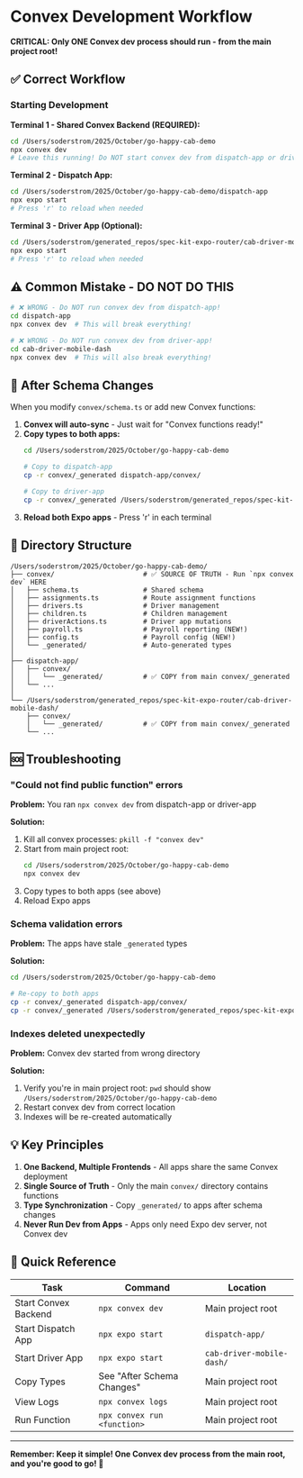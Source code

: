 # Convex Development Workflow

**CRITICAL: Only ONE Convex dev process should run - from the main project root!**

## ✅ Correct Workflow

### Starting Development

**Terminal 1 - Shared Convex Backend (REQUIRED):**
```bash
cd /Users/soderstrom/2025/October/go-happy-cab-demo
npx convex dev
# Leave this running! Do NOT start convex dev from dispatch-app or driver-app
```

**Terminal 2 - Dispatch App:**
```bash
cd /Users/soderstrom/2025/October/go-happy-cab-demo/dispatch-app
npx expo start
# Press 'r' to reload when needed
```

**Terminal 3 - Driver App (Optional):**
```bash
cd /Users/soderstrom/generated_repos/spec-kit-expo-router/cab-driver-mobile-dash
npx expo start
# Press 'r' to reload when needed
```

## ⚠️ Common Mistake - DO NOT DO THIS

```bash
# ❌ WRONG - Do NOT run convex dev from dispatch-app!
cd dispatch-app
npx convex dev  # This will break everything!

# ❌ WRONG - Do NOT run convex dev from driver-app!
cd cab-driver-mobile-dash
npx convex dev  # This will also break everything!
```

## 🔧 After Schema Changes

When you modify `convex/schema.ts` or add new Convex functions:

1. **Convex will auto-sync** - Just wait for "Convex functions ready!"
2. **Copy types to both apps:**
   ```bash
   cd /Users/soderstrom/2025/October/go-happy-cab-demo

   # Copy to dispatch-app
   cp -r convex/_generated dispatch-app/convex/

   # Copy to driver-app
   cp -r convex/_generated /Users/soderstrom/generated_repos/spec-kit-expo-router/cab-driver-mobile-dash/convex/
   ```
3. **Reload both Expo apps** - Press 'r' in each terminal

## 📁 Directory Structure

```
/Users/soderstrom/2025/October/go-happy-cab-demo/
├── convex/                      # ✅ SOURCE OF TRUTH - Run `npx convex dev` HERE
│   ├── schema.ts                # Shared schema
│   ├── assignments.ts           # Route assignment functions
│   ├── drivers.ts               # Driver management
│   ├── children.ts              # Children management
│   ├── driverActions.ts         # Driver app mutations
│   ├── payroll.ts               # Payroll reporting (NEW!)
│   ├── config.ts                # Payroll config (NEW!)
│   └── _generated/              # Auto-generated types
│
├── dispatch-app/
│   ├── convex/
│   │   └── _generated/          # ✅ COPY from main convex/_generated
│   └── ...
│
└── /Users/soderstrom/generated_repos/spec-kit-expo-router/cab-driver-mobile-dash/
    ├── convex/
    │   └── _generated/          # ✅ COPY from main convex/_generated
    └── ...
```

## 🆘 Troubleshooting

### "Could not find public function" errors

**Problem:** You ran `npx convex dev` from dispatch-app or driver-app

**Solution:**
1. Kill all convex processes: `pkill -f "convex dev"`
2. Start from main project root:
   ```bash
   cd /Users/soderstrom/2025/October/go-happy-cab-demo
   npx convex dev
   ```
3. Copy types to both apps (see above)
4. Reload Expo apps

### Schema validation errors

**Problem:** The apps have stale `_generated` types

**Solution:**
```bash
cd /Users/soderstrom/2025/October/go-happy-cab-demo

# Re-copy to both apps
cp -r convex/_generated dispatch-app/convex/
cp -r convex/_generated /Users/soderstrom/generated_repos/spec-kit-expo-router/cab-driver-mobile-dash/convex/
```

### Indexes deleted unexpectedly

**Problem:** Convex dev started from wrong directory

**Solution:**
1. Verify you're in main project root: `pwd` should show `/Users/soderstrom/2025/October/go-happy-cab-demo`
2. Restart convex dev from correct location
3. Indexes will be re-created automatically

## 💡 Key Principles

1. **One Backend, Multiple Frontends** - All apps share the same Convex deployment
2. **Single Source of Truth** - Only the main `convex/` directory contains functions
3. **Type Synchronization** - Copy `_generated/` to apps after schema changes
4. **Never Run Dev from Apps** - Apps only need Expo dev server, not Convex dev

## 🎯 Quick Reference

| Task | Command | Location |
|------|---------|----------|
| Start Convex Backend | `npx convex dev` | Main project root |
| Start Dispatch App | `npx expo start` | `dispatch-app/` |
| Start Driver App | `npx expo start` | `cab-driver-mobile-dash/` |
| Copy Types | See "After Schema Changes" | Main project root |
| View Logs | `npx convex logs` | Main project root |
| Run Function | `npx convex run <function>` | Main project root |

---

**Remember: Keep it simple! One Convex dev process from the main root, and you're good to go! 🌺**
